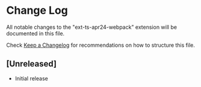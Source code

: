 # Change Log

All notable changes to the "ext-ts-apr24-webpack" extension will be documented in this file.

Check [Keep a Changelog](http://keepachangelog.com/) for recommendations on how to structure this file.

## [Unreleased]

- Initial release